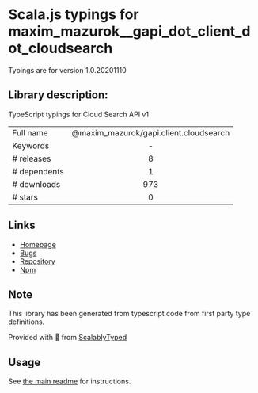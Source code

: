 
# Scala.js typings for maxim_mazurok__gapi_dot_client_dot_cloudsearch

Typings are for version 1.0.20201110

## Library description:
TypeScript typings for Cloud Search API v1

|                    |                 |
| ------------------ | :-------------: |
| Full name          | @maxim_mazurok/gapi.client.cloudsearch |
| Keywords           | - |
| # releases         | 8 |
| # dependents       | 1 |
| # downloads        | 973 |
| # stars            | 0 |

## Links
- [Homepage](https://github.com/Maxim-Mazurok/google-api-typings-generator#readme)
- [Bugs](https://github.com/Maxim-Mazurok/google-api-typings-generator/issues)
- [Repository](https://github.com/Maxim-Mazurok/google-api-typings-generator)
- [Npm](https://www.npmjs.com/package/%40maxim_mazurok%2Fgapi.client.cloudsearch)
    


## Note
This library has been generated from typescript code from first party type definitions.

Provided with :purple_heart: from [ScalablyTyped](https://github.com/oyvindberg/ScalablyTyped)

## Usage
See [the main readme](../../readme.md) for instructions.


